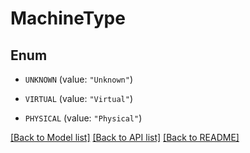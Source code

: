 # MachineType

## Enum


* `UNKNOWN` (value: `"Unknown"`)

* `VIRTUAL` (value: `"Virtual"`)

* `PHYSICAL` (value: `"Physical"`)


[[Back to Model list]](../README.md#documentation-for-models) [[Back to API list]](../README.md#documentation-for-api-endpoints) [[Back to README]](../README.md)


